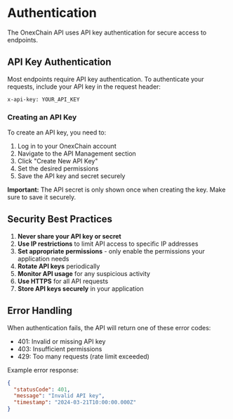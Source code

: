 # Authentication

The OnexChain API uses API key authentication for secure access to endpoints.

## API Key Authentication

Most endpoints require API key authentication. To authenticate your requests, include your API key in the request header:

```
x-api-key: YOUR_API_KEY
```

### Creating an API Key

To create an API key, you need to:

1. Log in to your OnexChain account
2. Navigate to the API Management section
3. Click "Create New API Key"
4. Set the desired permissions
5. Save the API key and secret securely

**Important:** The API secret is only shown once when creating the key. Make sure to save it securely.

<!-- ## Permissions

API keys can have different permissions that control what actions they can perform. Here are the available permissions:

- `enable_spot_trade`: Allows placing and canceling spot orders
- `enable_margin_trade`: Allows margin trading operations
- `enable_futures_trade`: Allows futures trading operations
- `enable_withdrawals`: Allows withdrawing funds
- `enable_deposits`: Allows depositing funds
- `enable_transfers`: Allows transferring funds between accounts -->


## Security Best Practices

1. **Never share your API key or secret**
2. **Use IP restrictions** to limit API access to specific IP addresses
3. **Set appropriate permissions** - only enable the permissions your application needs
4. **Rotate API keys** periodically
5. **Monitor API usage** for any suspicious activity
6. **Use HTTPS** for all API requests
7. **Store API keys securely** in your application

<!-- 
## Rate Limits

API requests are subject to rate limiting to ensure fair usage and system stability. The specific limits depend on your account type and the endpoint being accessed.

Common rate limits:
- Market Data: 1200 requests per minute
- Trading: 100 requests per minute
- Account: 50 requests per minute -->

## Error Handling

When authentication fails, the API will return one of these error codes:

- 401: Invalid or missing API key
- 403: Insufficient permissions
- 429: Too many requests (rate limit exceeded)

Example error response:

```json
{
  "statusCode": 401,
  "message": "Invalid API key",
  "timestamp": "2024-03-21T10:00:00.000Z"
}
``` 